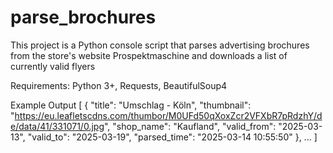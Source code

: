 # parse_brochures
This project is a Python console script that parses advertising brochures from the store's website Prospektmaschine and downloads a list of currently valid flyers

Requirements:
  Python 3+,
  Requests,
  BeautifulSoup4

Example Output
[
  {
    "title": "Umschlag - Köln",
    "thumbnail": "https://eu.leafletscdns.com/thumbor/M0UFd50qXoxZcr2VFXbR7pRdzhY/de/data/41/331071/0.jpg",
    "shop_name": "Kaufland",
    "valid_from": "2025-03-13",
    "valid_to": "2025-03-19",
    "parsed_time": "2025-03-14 10:55:50"
  },
  ...
]
